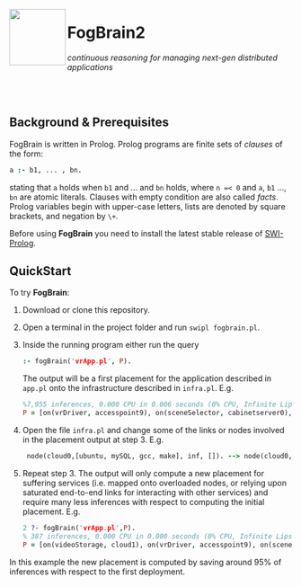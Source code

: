 <p><img align="left"  src="http://pages.di.unipi.it/forti/fogbrain/img/logo.png" width="100"> <h1>FogBrain2</h1></p>

_continuous reasoning for managing next-gen distributed applications_

<br></br>

## Background & Prerequisites

FogBrain is written in Prolog. Prolog programs are finite sets of *clauses* of the form:

```prolog
a :- b1, ... , bn.
```

stating that `a` holds when `b1` and ... and `bn` holds, where `n =< 0` and `a`, `b1` ..., `bn` are atomic literals. Clauses with empty condition are also called *facts*. Prolog variables begin with upper-case letters, lists are denoted by square brackets, and negation by `\+`.

Before using **FogBrain** you need to install the latest stable release of [SWI-Prolog](https://www.swi-prolog.org/download/stable).

## QuickStart 

To try **FogBrain**:

1. Download or clone this repository.

2. Open a terminal in the project folder and run `swipl fogbrain.pl`.

3. Inside the running program either run the query
   ```prolog
   :- fogBrain('vrApp.pl', P).
   ``` 
   The output will be a first placement for the application described in `app.pl` onto the infrastructure described in `infra.pl`. 
   E.g.
   ```prolog
   %7,955 inferences, 0.000 CPU in 0.006 seconds (0% CPU, Infinite Lips)
   P = [on(vrDriver, accesspoint9), on(sceneSelector, cabinetserver0), on(videoStorage, cloud0)]
   ```

4. Open the file `infra.pl` and change some of the links or nodes involved in the placement output at step 3. 
   E.g.
   ```prolog
	node(cloud0,[ubuntu, mySQL, gcc, make], inf, []). --> node(cloud0,[], inf, []).
   ```

5. Repeat step 3. The output will only compute a new placement for suffering services (i.e. mapped onto overloaded nodes, or relying upon saturated end-to-end links for interacting with other services) and require many less inferences with respect to computing the initial placement. E.g.
	```prolog
	2 ?- fogBrain('vrApp.pl',P).
	% 387 inferences, 0.000 CPU in 0.000 seconds (0% CPU, Infinite Lips)  
	P = [on(videoStorage, cloud1), on(vrDriver, accesspoint9), on(sceneSelector, cabinetserver0)] 
	```
In this example the new placement is computed by saving around 95% of inferences with respect to the first deployment.

